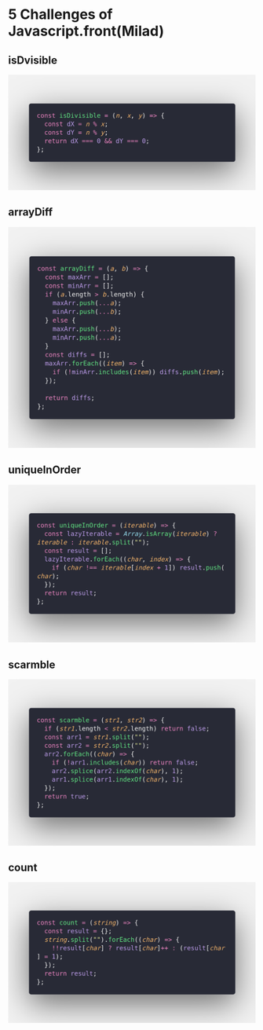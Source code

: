 # 5 Challenges of Javascript.front(Milad)

## isDvisible
![](./isDivisible.png)

## arrayDiff
![](./arrayDiff.png)

## uniqueInOrder
![](./uniqueInOrder.png)

## scarmble
![](./scarmble.png)

## count
![](./count.png)